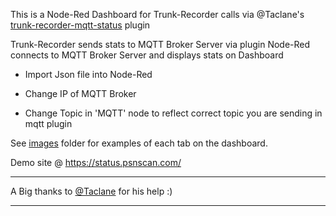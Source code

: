 This is a Node-Red Dashboard for Trunk-Recorder calls via @Taclane's [trunk-recorder-mqtt-status](https://github.com/taclane/trunk-recorder-mqtt-status) plugin

Trunk-Recorder sends stats to MQTT Broker Server via plugin
Node-Red connects to MQTT Broker Server and displays stats on Dashboard


* Import Json file into Node-Red

* Change IP of MQTT Broker
  
* Change Topic in 'MQTT' node to reflect correct topic you are sending in mqtt plugin

See [images](https://github.com/s3m1s0n1c/trunk-recorder-node-red-stats/images) folder for examples of each tab on the dashboard.

Demo site @ https://status.psnscan.com/


------------------------------------------------------------------------

A Big thanks to [@Taclane](https://github.com/taclane/) for his help :)

------------------------------------------------------------------------
